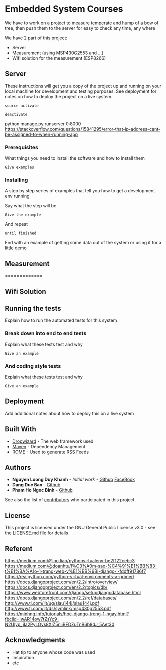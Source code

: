# Embedded System Courses

We have to work on a project to measure temperate and hump of a bow of tree, then push them to the server for easy to check any time, any where

We have 2 part of this project:
* Server
* Measurement (using MSP430G2553 and ...)
* Wifi solution for the measurement (ESP8266)

## Server

These instructions will get you a copy of the project up and running on your local machine for development and testing purposes. See deployment for notes on how to deploy the project on a live system.
````
source activate
````
````
deactivate
````
python manage.py runserver 0:8000
https://stackoverflow.com/questions/15841295/error-that-ip-address-cant-be-assigned-to-when-running-app
### Prerequisites

What things you need to install the software and how to install them

```
Give examples
```

### Installing

A step by step series of examples that tell you how to get a development env running

Say what the step will be

```
Give the example
```

And repeat

```
until finished
```

End with an example of getting some data out of the system or using it for a little demo
## Measurement
=============
## Wifi Solution

## Running the tests

Explain how to run the automated tests for this system

### Break down into end to end tests

Explain what these tests test and why

```
Give an example
```

### And coding style tests

Explain what these tests test and why

```
Give an example
```

## Deployment

Add additional notes about how to deploy this on a live system

## Built With

* [Dropwizard](http://www.dropwizard.io/1.0.2/docs/) - The web framework used
* [Maven](https://maven.apache.org/) - Dependency Management
* [ROME](https://rometools.github.io/rome/) - Used to generate RSS Feeds

## Authors

* **Nguyen Luong Duy Khanh** - *Initial work* - [Github](https://github.com/NguyenLuongDuyKhanh) [FaceBook](https://www.facebook.com/nguyenluongduykhanh)
* **Dang Duc Bao** - [Github](https://github.com/doanhethongnhung)
* **Pham Ho Ngoc Binh** - [Github](https://github.com/phamhongocbinh)

See also the list of [contributors](https://github.com/your/project/contributors) who participated in this project.

## License

This project is licensed under the GNU General Public License v3.0 - see the [LICENSE.md](LICENSE.md) file for details

## Referent

https://medium.com/@ino.liao/pythonvirtualenv-be2f122cebc3
https://medium.com/@doanhtu/l%C3%A0m-sao-%C4%91%E1%BB%83-t%E1%BA%A1o-1-trang-web-v%E1%BB%9Bi-django-i-fddff91786f7
https://realpython.com/python-virtual-environments-a-primer/
https://docs.djangoproject.com/en/2.2/intro/overview/
https://docs.djangoproject.com/en/2.2/topics/db/
https://www.webforefront.com/django/setupdjangodatabase.html
https://docs.djangoproject.com/en/2.2/ref/databases/
http://www.ti.com/lit/ug/slau144j/slau144j.pdf
http://www.ti.com/lit/ds/symlink/msp430g2553.pdf
https://minhng.info/tutorials/hoc-django-trong-1-ngay.html?fbclid=IwAR14ow7tZsYc9-N2Ulyp_jIa2PyLOvs8XlZ5niiBFDZuTnB6b8dJ_5Aet30
## Acknowledgments

* Hat tip to anyone whose code was used
* Inspiration
* etc

